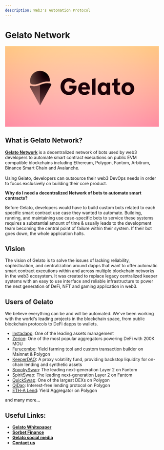 ```yaml
---
description: Web3's Automation Protocol
---
```


# Gelato Network

![](<.gitbook/assets/Website page view.png>)

## What is Gelato Network?

[**Gelato Network**](http://gelato.network) is a decentralized network of bots used by web3 developers to automate smart contract executions on public EVM compatible blockchains including Ethereum, Polygon, Fantom, Arbitrum, Binance Smart Chain and Avalanche. \
\
Using Gelato, developers can outsource their web3 DevOps needs in order to focus exclusively on building their core product.&#x20;

**Why do I need a decentralized Network of bots to automate smart contracts?**

Before Gelato, developers would have to build custom bots related to each specific smart contract use case they wanted to automate. Building, running, and maintaining use case-specific bots to service these systems requires a substantial amount of time & usually leads to the development team becoming the central point of failure within their system. If their bot goes down, the whole application halts.&#x20;

## Vision

The vision of Gelato  is to solve the issues of lacking reliability, sophistication, and centralization around dapps that want to offer automatic smart contract executions within and across multiple blockchain networks in the web3 ecosystem. It was created to replace legacy centralized keeper systems with an easy to use interface and reliable infrastructure to power the next generation of DeFi, NFT and gaming application in web3.&#x20;

## **Users of Gelato**

We believe everything can be and will be automated. We've been working with the world's leading projects in the blockchain space, from public blockchain protocols to DeFi dapps to wallets.&#x20;

* [Instadapp](https://instadapp.io): One of the leading assets management
* [Zerion](https://zerion.io): One of the most popular aggregators powering DeFi with 200K MOU
* [Furucombo](https://furucombo.app): Yield farming tool and custom transaction builder on Mainnet & Polygon
* [KeeperDAO](https://medium.com/gelato-network/keeperdao-and-gelato-team-up-to-protect-users-from-liquidation-227b333ea2bc): A proxy volatility fund, providing backstop liquidity for on-chain lending and synthetic assets
* [SpookySwap](https://spookyswap.finance): The leading next-generation Layer 2 on Fantom
* [SpiritSwap](https://medium.com/gelato-network/spiritswap-to-integrate-native-limit-orders-powered-by-gelato-edc7389ad10e): The leading next-generation Layer 2 on Fantom
* [QuickSwap](http://quickswap.exchange): One of the largest DEXs on Polygon
* [QiDao](https://app.mai.finance): Interest-free lending protocol on Polygon
* [ETH-A Lend](https://www.ethalend.org): Yield Aggregator on Polygon

and many more...

## **Useful Links**:

* [**Gelato Whitepaper**](https://drive.google.com/drive/u/2/folders/1M6i1sa-dRhodw08MCLseytHTdkeFweBH)
* [**Sorbet Finance**](https://www.sorbet.finance)
* [**Gelato social media**](https://linktr.ee/gelatonetwork)
* ****[**Contact us**](mailto:%20hi@gelato.digital)****

